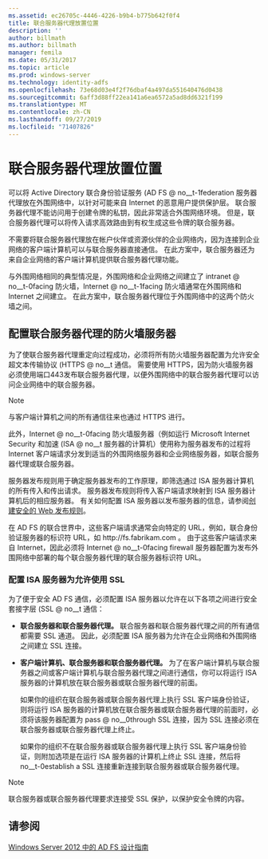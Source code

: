 ```yaml
---
ms.assetid: ec26705c-4446-4226-b9b4-b775b642f0f4
title: 联合服务器代理放置位置
description: ''
author: billmath
ms.author: billmath
manager: femila
ms.date: 05/31/2017
ms.topic: article
ms.prod: windows-server
ms.technology: identity-adfs
ms.openlocfilehash: 73e68d03e4f2f76dbaf4a497da551640476d0438
ms.sourcegitcommit: 6aff3d88ff22ea141a6ea6572a5ad8dd6321f199
ms.translationtype: MT
ms.contentlocale: zh-CN
ms.lasthandoff: 09/27/2019
ms.locfileid: "71407826"
---
```

# <a name="where-to-place-a-federation-server-proxy"></a>联合服务器代理放置位置

可以将 Active Directory 联合身份验证服务 \(AD FS @ no__t-1federation 服务器代理放在外围网络中，以针对可能来自 Internet 的恶意用户提供保护层。 联合服务器代理不能访问用于创建令牌的私钥，因此非常适合外围网络环境。 但是，联合服务器代理可以将传入请求高效路由到有权生成这些令牌的联合服务器。  
  
不需要将联合服务器代理放在帐户伙伴或资源伙伴的企业网络内，因为连接到企业网络的客户端计算机可以与联合服务器直接通信。 在此方案中，联合服务器还为来自企业网络的客户端计算机提供联合服务器代理功能。  
  
与外围网络相同的典型情况是，外围网络和企业网络之间建立了 intranet @ no__t-0facing 防火墙，Internet @ no__t-1facing 防火墙通常在外围网络和 Internet 之间建立。 在此方案中，联合服务器代理位于外围网络中的这两个防火墙之间。  
  
## <a name="configuring-your-firewall-servers-for-a-federation-server-proxy"></a>配置联合服务器代理的防火墙服务器  
为了使联合服务器代理重定向过程成功，必须将所有防火墙服务器配置为允许安全超文本传输协议 \(HTTPS @ no__t 通信。 需要使用 HTTPS，因为防火墙服务器必须使用端口443发布联合服务器代理，以便外围网络中的联合服务器代理可以访问企业网络中的联合服务器。  
  
> [!NOTE]  
> 与客户端计算机之间的所有通信往来也通过 HTTPS 进行。  
  
此外，Internet @ no__t-0facing 防火墙服务器（例如运行 Microsoft Internet Security 和加速 \(ISA @ no__t 服务器的计算机）使用称为服务器发布的过程将 Internet 客户端请求分发到适当的外围网络服务器和企业网络服务器，如联合服务器代理或联合服务器。  
  
服务器发布规则用于确定服务器发布的工作原理，即筛选通过 ISA 服务器计算机的所有传入和传出请求。 服务器发布规则将传入客户端请求映射到 ISA 服务器计算机后的相应服务器。 有关如何配置 ISA 服务器以发布服务器的信息，请参阅[创建安全的 Web 发布规则](https://go.microsoft.com/fwlink/?LinkId=75182)。  
  
在 AD FS 的联合世界中，这些客户端请求通常会向特定的 URL，例如，联合身份验证服务器的标识符 URL，如 http:\//fs.fabrikam.com 。 由于这些客户端请求来自 Internet，因此必须将 Internet @ no__t-0facing firewall 服务器配置为发布外围网络中部署的每个联合服务器代理的联合服务器标识符 URL。  
  
### <a name="configuring-isa-server-to-allow-ssl"></a>配置 ISA 服务器为允许使用 SSL  
为了便于安全 AD FS 通信，必须配置 ISA 服务器以允许在以下各项之间进行安全套接字层 \(SSL @ no__t 通信：  
  
-   **联合服务器和联合服务器代理。** 联合服务器和联合服务器代理之间的所有通信都需要 SSL 通道。 因此，必须配置 ISA 服务器为允许在企业网络和外围网络之间建立 SSL 连接。  
  
-   **客户端计算机、联合服务器和联合服务器代理。** 为了在客户端计算机与联合服务器之间或客户端计算机与联合服务器代理之间进行通信，你可以将运行 ISA 服务器的计算机放在联合服务器或联合服务器代理的前面。  
  
    如果你的组织在联合服务器或联合服务器代理上执行 SSL 客户端身份验证，则将运行 ISA 服务器的计算机放在联合服务器或联合服务器代理的前面时，必须将该服务器配置为 pass @ no__0through SSL 连接，因为 SSL 连接必须在联合服务器或联合服务器代理上终止。  
  
    如果你的组织不在联合服务器或联合服务器代理上执行 SSL 客户端身份验证，则附加选项是在运行 ISA 服务器的计算机上终止 SSL 连接，然后将 no__t-0establish a SSL 连接重新连接到联合服务器或联合服务器代理。  
  
> [!NOTE]  
> 联合服务器或联合服务器代理要求连接受 SSL 保护，以保护安全令牌的内容。  
  
## <a name="see-also"></a>请参阅
[Windows Server 2012 中的 AD FS 设计指南](AD-FS-Design-Guide-in-Windows-Server-2012.md)

